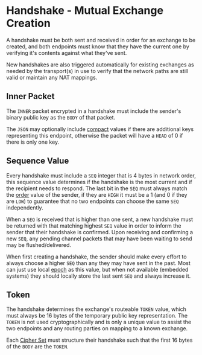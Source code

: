 # Handshake - Mutual Exchange Creation

A handshake must be both sent and received in order for an exchange to be created, and both endpoints must know that they have the current one by verifying it's contents against what they've sent.

New handshakes are also triggered automatically for existing exchanges as needed by the transport(s) in use to verify that the network paths are still valid or maintain any NAT mappings.

## Inner Packet

The `INNER` packet encrypted in a handshake must include the sender's binary public key as the `BODY` of that packet.

The `JSON` may optionally include [compact](../hashname/#compact) values if there are additional keys representing this endpoint, otherwise the packet will have a `HEAD` of 0 if there is only one key.

## Sequence Value

Every handshake must include a `SEQ` integer that is 4 bytes in network order, this sequence value determines if the handshake is the most current and if the recipient needs to respond.  The last bit in the `SEQ` must always match the [order](order.md) value of the sender, if they are `HIGH` it must be a 1 (and 0 if they are `LOW`) to guarantee that no two endpoints can choose the same `SEQ` independently.

When a `SEQ` is received that is higher than one sent, a new handshake must be returned with that matching highest `SEQ` value in order to inform the sender that their handshake is confirmed.  Upon receiving and confirming a new `SEQ`, any pending channel packets that may have been waiting to send may be flushed/delivered.

When first creating a handshake, the sender should make every effort to always choose a higher `SEQ` than any they may have sent in the past.  Most can just use local [epoch](http://en.wikipedia.org/wiki/Unix_time) as this value, but when not available (embedded systems) they should locally store the last sent `SEQ` and always increase it.

## Token

The handshake determines the exchange's routeable `TOKEN` value, which must always be 16 bytes of the temporary public key representation.  The `TOKEN` is not used cryptographically and is only a unique value to assist the two endpoints and any routing parties on mapping to a known exchange.

Each [Cipher Set](cipher_sets.md) must structure their handshake such that the first 16 bytes of the `BODY` are the `TOKEN`.
